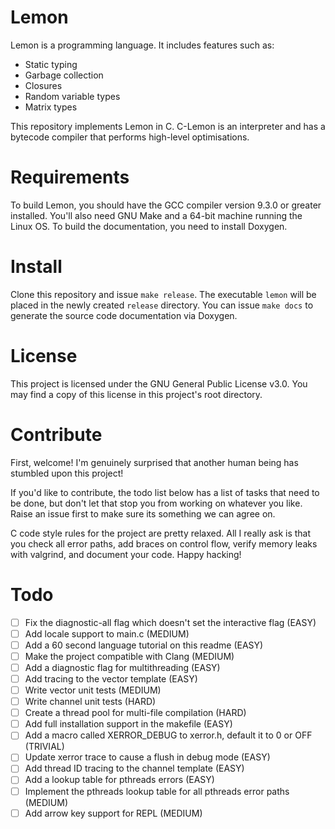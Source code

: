 # Lemon

Lemon is a programming language. It includes features such as:

- Static typing
- Garbage collection
- Closures
- Random variable types
- Matrix types

This repository implements Lemon in C. C-Lemon is an interpreter and has a bytecode compiler that performs high-level optimisations.

# Requirements

To build Lemon, you should have the GCC compiler version 9.3.0 or greater installed. You'll also need GNU Make and a 64-bit machine running the Linux OS. To build the documentation, you need to install Doxygen.

# Install

Clone this repository and issue `make release`. The executable `lemon` will be placed in the newly created `release` directory. You can issue `make docs` to generate the source code documentation via Doxygen.

# License

This project is licensed under the GNU General Public License v3.0. You may find a copy of this license in this project's root directory.

# Contribute

First, welcome! I'm genuinely surprised that another human being has stumbled upon this project!

If you'd like to contribute, the todo list below has a list of tasks that need to be done, but don't let that stop you from working on whatever you like. Raise an issue first to make sure its something we can agree on.

C code style rules for the project are pretty relaxed. All I really ask is that you check all error paths, add braces on control flow, verify memory leaks with valgrind, and document your code. Happy hacking!

# Todo

- [ ] Fix the diagnostic-all flag  which doesn't set the interactive flag (EASY)
- [ ] Add locale support to main.c (MEDIUM)
- [ ] Add a 60 second language tutorial on this readme (EASY)
- [ ] Make the project compatible with Clang (MEDIUM)
- [ ] Add a diagnostic flag for multithreading (EASY)
- [ ] Add tracing to the vector template (EASY)
- [ ] Write vector unit tests (MEDIUM)
- [ ] Write channel unit tests (HARD)
- [ ] Create a thread pool for multi-file compilation (HARD)
- [ ] Add full installation support in the makefile (EASY)
- [ ] Add a macro called XERROR_DEBUG to xerror.h, default it to 0 or OFF (TRIVIAL)
- [ ] Update xerror trace to cause a flush in debug mode (EASY)
- [ ] Add thread ID tracing to the channel template (EASY)
- [ ] Add a lookup table for pthreads errors (EASY)
- [ ] Implement the pthreads lookup table for all pthreads error paths (MEDIUM)
- [ ] Add arrow key support for REPL (MEDIUM)
